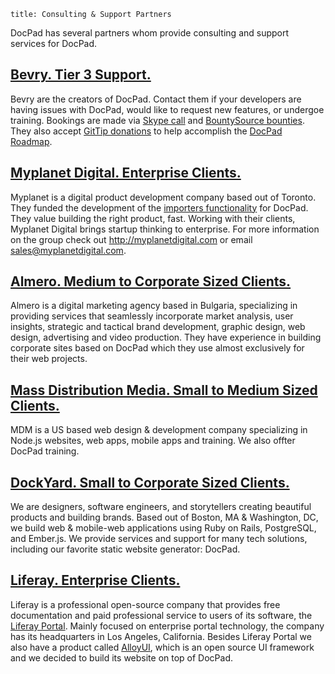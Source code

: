 ```
title: Consulting & Support Partners
```


DocPad has several partners whom provide consulting and support services for DocPad.

## [Bevry. Tier 3 Support.](http://bevry.me)
Bevry are the creators of DocPad. Contact them if your developers are having issues with DocPad, would like to request new features, or undergoe training. Bookings are made via [Skype call](skype:balupton?add) and [BountySource bounties](https://www.bountysource.com/faq#bounties). They also accept [GitTip donations](https://www.gittip.com/docpad/) to help accomplish the [DocPad Roadmap](/docpad/roadmap).

## [Myplanet Digital. Enterprise Clients.](http://www.myplanetdigital.com/)
Myplanet is a digital product development company based out of Toronto. They funded the development of the [importers functionality](https://github.com/bevry/docpad/issues/500) for DocPad. They value building the right product, fast. Working with their clients, Myplanet Digital brings startup thinking to enterprise. For more information on the group check out http://myplanetdigital.com or email sales@myplanetdigital.com.

## [Almero.  Medium to Corporate Sized Clients.](http://almero.bg/)
Almero is a digital marketing agency based in Bulgaria, specializing in providing services that seamlessly incorporate market analysis, user insights, strategic and tactical brand development, graphic design, web design, advertising and video production. They have experience in building corporate sites based on DocPad which they use almost exclusively for their web projects.

## [Mass Distribution Media. Small to Medium Sized Clients.](http://massdistributionmedia.com/)
MDM is a US based web design & development company specializing in Node.js websites, web apps, mobile apps and training. We also offter DocPad training. 

## [DockYard. Small to Corporate Sized Clients.](http://dockyard.com/)
We are designers, software engineers, and storytellers creating beautiful products
and building brands. Based out of Boston, MA & Washington, DC, we build web & mobile-web applications using Ruby on Rails, PostgreSQL, and Ember.js. We provide services and support for many tech solutions, including our favorite static website generator: DocPad.

## [Liferay. Enterprise Clients.](http://liferay.com/)
Liferay is a professional open-source company that provides free documentation and paid professional service to users of its software, the [Liferay Portal](http://www.liferay.com/en/products/liferay-portal/overview). Mainly focused on enterprise portal technology, the company has its headquarters in Los Angeles, California. Besides Liferay Portal we also have a product called [AlloyUI](http://alloyui.com), which is an open source UI framework and we decided to build its website on top of DocPad.
